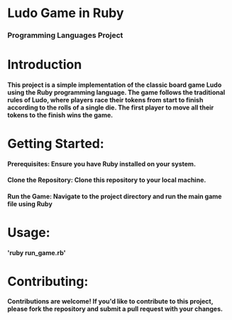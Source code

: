 # **Ludo Game in Ruby**
### Programming Languages Project
#
# Introduction
#### This project is a simple implementation of the classic board game Ludo using the Ruby programming language. The game follows the traditional rules of Ludo, where players race their tokens from start to finish according to the rolls of a single die. The first player to move all their tokens to the finish wins the game.
#
# Getting Started:
#### Prerequisites: Ensure you have Ruby installed on your system.
#### Clone the Repository: Clone this repository to your local machine.
#### Run the Game: Navigate to the project directory and run the main game file using Ruby
#
# Usage:
#### 'ruby run_game.rb'
#
# Contributing:
#### Contributions are welcome! If you'd like to contribute to this project, please fork the repository and submit a pull request with your changes.
#
